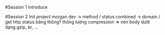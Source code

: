 #Session 1
 Introduce

#Session 2
 Init project
 morgan 
    dev -> method / status
    combined -> domain / get http status
băng thông?
thông lượng
compression => nén body dưới dạng gzip, br, ...
